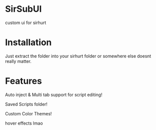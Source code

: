 # SirSubUI
custom ui for sirhurt

# Installation
Just extract the folder into your sirhurt folder or somewhere else doesnt really matter.

# Features

Auto inject & Multi tab support for script editing!


Saved Scripts folder!


Custom Color Themes!


hover effects lmao


